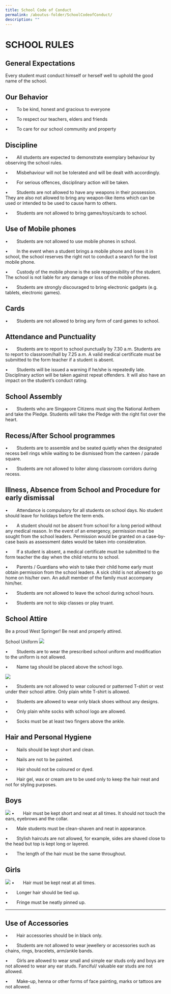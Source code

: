 ```yaml
---
title: School Code of Conduct
permalink: /aboutus-folder/SchoolCodeofConduct/
description: ""
---
```

# SCHOOL RULES

General Expectations
------------

Every student must conduct himself or herself well to uphold the good name of the school.

Our Behavior
------------

•       To be kind, honest and gracious to everyone

•       To respect our teachers, elders and friends

•       To care for our school community and property

Discipline
----------

•       All students are expected to demonstrate exemplary behaviour by observing the school rules.

•       Misbehaviour will not be tolerated and will be dealt with accordingly.

•       For serious offences, disciplinary action will be taken.

•       Students are not allowed to have any weapons in their possession. They are also not allowed to bring any weapon-like items which can be used or intended to be used to cause harm to others.

•       Students are not allowed to bring games/toys/cards to school.


Use of Mobile phones
--------------------

•       Students are not allowed to use mobile phones in school.

•       In the event when a student brings a mobile phone and loses it in school, the school reserves the right not to conduct a search for the lost mobile phone.

•       Custody of the mobile phone is the sole responsibility of the student. The school is not liable for any damage or loss of the mobile phones.

•       Students are strongly discouraged to bring electronic gadgets (e.g. tablets, electronic games).

Cards
-----

•       Students are not allowed to bring any form of card games to school.

Attendance and Punctuality
--------------------------

•       Students are to report to school punctually by 7.30 a.m. Students are to report to classroom/hall by 7.25 a.m. A valid medical certificate must be submitted to the form teacher if a student is absent.

•       Students will be issued a warning if he/she is repeatedly late. Disciplinary action will be taken against repeat offenders. It will also have an impact on the student’s conduct rating.

School Assembly
---------------

•       Students who are Singapore Citizens must sing the National Anthem and take the Pledge. Students will take the Pledge with the right fist over the heart.

Recess/After School programmes
------------------------------

•       Students are to assemble and be seated quietly when the designated recess bell rings while waiting to be dismissed from the canteen / parade square.

•       Students are not allowed to loiter along classroom corridors during recess.
    
Illness, Absence from School and Procedure for early dismissal
------------------------------------------------------------

•       Attendance is compulsory for all students on school days. No student should leave for holidays before the term ends.

•       A student should not be absent from school for a long period without any medical reason. In the event of an emergency, permission must be sought from the school leaders. Permission would be granted on a case-by-case basis as assessment dates would be taken into consideration.

•       If a student is absent, a medical certificate must be submitted to the form teacher the day when the child returns to school.

•       Parents / Guardians who wish to take their child home early must obtain permission from the school leaders. A sick child is not allowed to go home on his/her own. An adult member of the family must accompany him/her.

•       Students are not allowed to leave the school during school hours.

•       Students are not to skip classes or play truant.

School Attire
------------------------------------------------------------

Be a proud West Springer! Be neat and properly attired.

School Uniform
![](/images/Code%20of%20Conduct/school%20uniform%201.jpeg)

•       Students are to wear the prescribed school uniform and modification to the uniform is not allowed.

•       Name tag should be placed above the school logo.

![](/images/Code%20of%20Conduct/student%20unitform2.jpeg)


•       Students are not allowed to wear coloured or patterned T-shirt or vest under their school attire. Only plain white T-shirt is allowed.

•       Students are allowed to wear only black shoes without any designs.

•       Only plain white socks with school logo are allowed.

•       Socks must be at least two fingers above the ankle.


Hair and Personal Hygiene
-------------------------

•       Nails should be kept short and clean.

•       Nails are not to be painted.

•       Hair should not be coloured or dyed.

•       Hair gel, wax or cream are to be used only to keep the hair neat and not for styling purposes.


Boys
----
![](/images/Code%20of%20Conduct/student%20unitform3.jpeg)
•       Hair must be kept short and neat at all times. It should not touch the ears, eyebrows and the collar.

•       Male students must be clean-shaven and neat in appearance.

•       Stylish haircuts are not allowed, for example, sides are shaved close to the head but top is kept long or layered.

•       The length of the hair must be the same throughout.

Girls
-----
![](/images/Code%20of%20Conduct/student%20unitform4.jpeg)
•       Hair must be kept neat at all times.

•       Longer hair should be tied up.

•       Fringe must be neatly pinned up.
****

Use of Accessories
------------------

•       Hair accessories should be in black only.

•       Students are not allowed to wear jewellery or accessories such as chains, rings, bracelets, arm/ankle bands.

•       Girls are allowed to wear small and simple ear studs only and boys are not allowed to wear any ear studs. Fanciful/ valuable ear studs are not allowed.

•       Make-up, henna or other forms of face painting, marks or tattoos are not allowed.